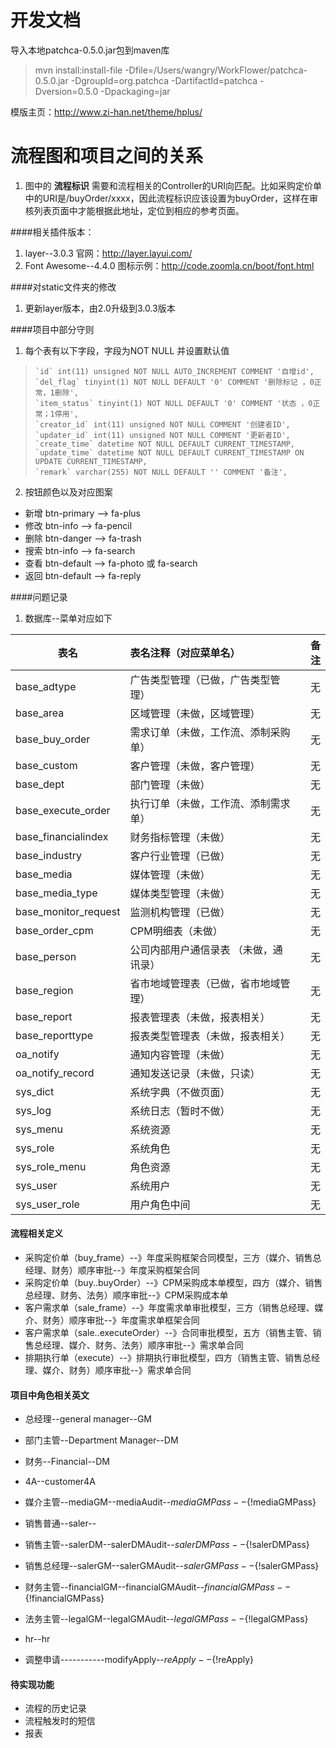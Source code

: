 开发文档
=

导入本地patchca-0.5.0.jar包到maven库
> mvn install:install-file  -Dfile=/Users/wangry/WorkFlower/patchca-0.5.0.jar  -DgroupId=org.patchca  -DartifactId=patchca -Dversion=0.5.0 -Dpackaging=jar

模版主页：http://www.zi-han.net/theme/hplus/

# 流程图和项目之间的关系
1. 图中的 **流程标识** 需要和流程相关的Controller的URI向匹配。比如采购定价单中的URI是/buyOrder/xxxx，因此流程标识应该设置为buyOrder，这样在审核列表页面中才能根据此地址，定位到相应的参考页面。

####相关插件版本：
1. layer--3.0.3
官网：http://layer.layui.com/
2. Font Awesome--4.4.0
图标示例：http://code.zoomla.cn/boot/font.html


####对static文件夹的修改
1. 更新layer版本，由2.0升级到3.0.3版本

####项目中部分守则
1. 每个表有以下字段，字段为NOT NULL 并设置默认值
>     `id` int(11) unsigned NOT NULL AUTO_INCREMENT COMMENT '自增id',
>     `del_flag` tinyint(1) NOT NULL DEFAULT '0' COMMENT '删除标记 ，0正常，1删除',
>     `item_status` tinyint(1) NOT NULL DEFAULT '0' COMMENT '状态 ，0正常；1停用',
>     `creator_id` int(11) unsigned NOT NULL COMMENT '创建者ID',
>     `updater_id` int(11) unsigned NOT NULL COMMENT '更新者ID',
>     `create_time` datetime NOT NULL DEFAULT CURRENT_TIMESTAMP,
>     `update_time` datetime NOT NULL DEFAULT CURRENT_TIMESTAMP ON UPDATE CURRENT_TIMESTAMP,
>     `remark` varchar(255) NOT NULL DEFAULT '' COMMENT '备注',

2. 按钮颜色以及对应图案
* 新增 btn-primary --> fa-plus
* 修改 btn-info --> fa-pencil
* 删除 btn-danger --> fa-trash
* 搜索 btn-info --> fa-search
* 查看 btn-default --> fa-photo 或 fa-search
* 返回 btn-default --> fa-reply


####问题记录
1. 数据库--菜单对应如下

| 表名 | 表名注释（对应菜单名） | 备注 |
| -----|:----| ----:|
| base_adtype    | 广告类型管理（已做，广告类型管理）    |  无   |
| base_area    | 区域管理（未做，区域管理）   |  无   |
| base_buy_order    | 需求订单（未做，工作流、添制采购单）    |  无   |
| base_custom    | 客户管理（未做，客户管理）    |  无   |
| base_dept    | 部门管理（未做）    |  无   |
| base_execute_order    | 执行订单（未做，工作流、添制需求单）    |  无   |
| base_financialindex    | 财务指标管理（未做）    |  无   |
| base_industry    | 客户行业管理（已做）    |  无   |
| base_media    | 媒体管理（未做）    |  无   |
| base_media_type    | 媒体类型管理（未做）    |  无   |
| base_monitor_request    | 监测机构管理（已做）    |  无   |
| base_order_cpm    | CPM明细表（未做）    |  无   |
| base_person    | 公司内部用户通信录表 （未做，通讯录）   |  无   |
| base_region    | 省市地域管理表（已做，省市地域管理）    |  无   |
| base_report    | 报表管理表（未做，报表相关）    |  无   |
| base_reporttype    | 报表类型管理表（未做，报表相关）    |  无   |
| oa_notify    | 通知内容管理（未做）    |  无   |
| oa_notify_record    | 通知发送记录（未做，只读）    |  无   |
| sys_dict    | 系统字典（不做页面）   |  无   |
| sys_log    | 系统日志（暂时不做）   |  无   |
| sys_menu    | 系统资源   |  无   |
| sys_role    | 系统角色   |  无   |
| sys_role_menu    | 角色资源   |  无   |
| sys_user    | 系统用户   |  无   |
| sys_user_role    | 用户角色中间   |  无   |

#### 流程相关定义
* 采购定价单（buy_frame）--》年度采购框架合同模型，三方（媒介、销售总经理、财务）顺序审批--》年度采购框架合同
* 采购定价单（buy..buyOrder）--》CPM采购成本单模型，四方（媒介、销售总经理、财务、法务）顺序审批--》CPM采购成本单
* 客户需求单（sale_frame）--》年度需求单审批模型，三方（销售总经理、媒介、财务）顺序审批--》年度需求单框架合同
* 客户需求单（sale..executeOrder）--》合同审批模型，五方（销售主管、销售总经理、媒介、财务、法务）顺序审批--》需求单合同
* 排期执行单（execute）--》排期执行审批模型，四方（销售主管、销售总经理、媒介、财务）顺序审批--》需求单合同

#### 项目中角色相关英文
* 总经理--general manager--GM
* 部门主管--Department Manager--DM
* 财务--Financial--DM


* 4A--customer4A
* 媒介主管--mediaGM--mediaAudit--${mediaGMPass}--${!mediaGMPass}
* 销售普通--saler--
* 销售主管--salerDM--salerDMAudit--${salerDMPass}--${!salerDMPass}
* 销售总经理--salerGM--salerGMAudit--${salerGMPass}--${!salerGMPass}
* 财务主管--financialGM--financialGMAudit--${financialGMPass}--${!financialGMPass}
* 法务主管--legalGM--legalGMAudit--${legalGMPass}--${!legalGMPass}
* hr--hr
* 调整申请-----------modifyApply--${reApply}--${!reApply}

#### 待实现功能
* 流程的历史记录
* 流程触发时的短信
* 报表
